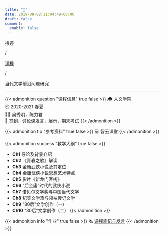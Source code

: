 ```yaml
---
title: "🏫"
date: 2019-08-02T11:04:49+08:00
draft: false
comment:
  enable: false
---
```


<div class="nav-tab">
  <a href="../../../cages"><p class="not">拾迹</p></a><p class="not">/</p>
  <a href="../"><p class="not">课程</p></a>
  <p class="now">/</p><p class="now">当代文学前沿问题研究</p>
</div>

---

{{< admonition question "课程信息" true false >}}
🎓 人文学院<br>
🕙 2020-2021 春夏<br>
🧑‍🏫 吴秀明，陈力君<br>
📝 签到，讨论课发言，展示，期末考试
{{< /admonition >}}

{{< admonition tip "参考资料" true false >}}
💻 智云课堂
{{< /admonition >}}

{{< admonition success "教学大纲" true false >}}
- **Ch1** 导论及背景介绍
- **Ch2** 《青春之歌》解读
- **Ch3** 金庸武侠小说及其定位
- **Ch4** 金庸武侠小说思想艺术特点
- **Ch5** 影片《新龙门客栈》
- **Ch6** “后金庸”时代的武侠小说
- **Ch7** 诺贝尔文学奖与中国当代文学
- **Ch8** 纪实文学热与领袖传记文学
- **Ch9** “80后”文学创作（一）
- **Ch10** “80后”文学创作（二）
{{< /admonition >}}

{{< admonition info "作业" true false >}}
🗞️ [课程笔记与发言](../../../wxqy)
{{< /admonition >}}